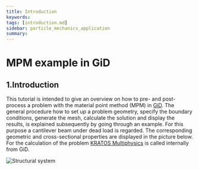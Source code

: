 ```yaml
---
title: Introduction
keywords: 
tags: [introduction.md]
sidebar: particle_mechanics_application
summary: 
---
```

# MPM example in GiD

## 1.Introduction
This tutorial is intended to give an overview on how to pre- and post-process a problem with the material point method (MPM) in [GiD](https://www.gidhome.com/). The general procedure how to set up a problem geometry, specify the boundary conditions, generate the mesh, calculate the solution and display the results, is explained subsequently by going through an example. For this purpose a cantilever beam under dead load is regarded. The corresponding geometric and cross-sectional properties are displayed in the picture below. For the calculation of the problem [KRATOS Multiphysics](https://github.com/KratosMultiphysics/Kratos) is called internally from GiD.

![Structural system](https://user-images.githubusercontent.com/51473791/168762544-750d2f29-6ed7-409d-8205-a6257e6a72ac.png) 
